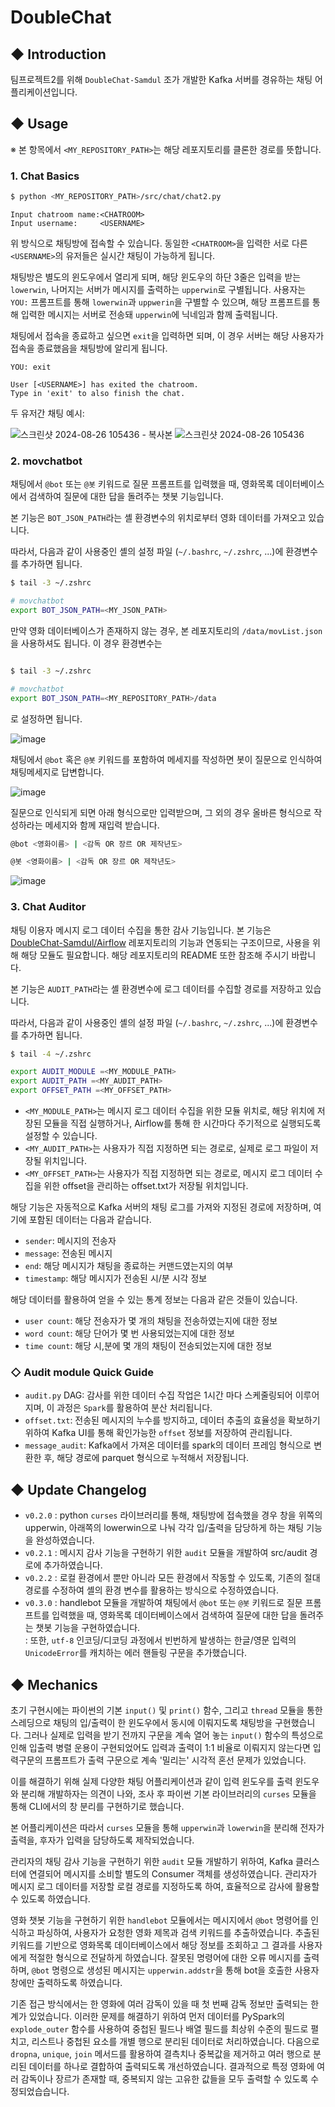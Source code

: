 # DoubleChat
## ◆ Introduction
팀프로젝트2를 위해 `DoubleChat-Samdul` 조가 개발한 Kafka 서버를 경유하는 채팅 어플리케이션입니다.

## ◆ Usage
※ 본 항목에서 `<MY_REPOSITORY_PATH>`는 해당 레포지토리를 클론한 경로를 뜻합니다.

### 1. Chat Basics
```bash
$ python <MY_REPOSITORY_PATH>/src/chat/chat2.py
```
```
Input chatroom name:<CHATROOM>
Input username:     <USERNAME>
```

위 방식으로 채팅방에 접속할 수 있습니다. 동일한 `<CHATROOM>`을 입력한 서로 다른 `<USERNAME>`의 유저들은 실시간 채팅이 가능하게 됩니다.

채팅방은 별도의 윈도우에서 열리게 되며, 해당 윈도우의 하단 3줄은 입력을 받는 `lowerwin`, 나머지는 서버가 메시지를 출력하는 `upperwin`로 구별됩니다.
사용자는 `YOU:` 프롬프트를 통해 `lowerwin`과 `uppwerin`을 구별할 수 있으며, 해당 프롬프트를 통해 입력한 메시지는 서버로 전송돼 `upperwin`에 닉네임과 함께 출력됩니다.


채팅에서 접속을 종료하고 싶으면 `exit`을 입력하면 되며, 이 경우 서버는 해당 사용자가 접속을 종료했음을 채팅방에 알리게 됩니다.

```
YOU: exit
```
```
User [<USERNAME>] has exited the chatroom.
Type in 'exit' to also finish the chat.
```

두 유저간 채팅 예시:

![스크린샷 2024-08-26 105436 - 복사본](https://github.com/user-attachments/assets/46a5059f-7149-416a-b891-1eccf1ead505) ![스크린샷 2024-08-26 105436](https://github.com/user-attachments/assets/5a86319c-7eac-48cd-975a-8ac677b8fdbb)

### 2. movchatbot
채팅에서 `@bot` 또는 `@봇` 키워드로 질문 프롬프트를 입력했을 때, 영화목록 데이터베이스에서 검색하여 질문에 대한 답을 돌려주는 챗봇 기능입니다.

본 기능은 `BOT_JSON_PATH`라는 셸 환경변수의 위치로부터 영화 데이터를 가져오고 있습니다.

따라서, 다음과 같이 사용중인 셸의 설정 파일 (`~/.bashrc`, `~/.zshrc`, ...)에 환경변수를 추가하면 됩니다.

```bash
$ tail -3 ~/.zshrc

# movchatbot
export BOT_JSON_PATH=<MY_JSON_PATH>
```

만약 영화 데이터베이스가 존재하지 않는 경우, 본 레포지토리의 `/data/movList.json`을 사용하셔도 됩니다.
이 경우 환경변수는
```bash

$ tail -3 ~/.zshrc

# movchatbot
export BOT_JSON_PATH=<MY_REPOSITORY_PATH>/data
```

로 설정하면 됩니다.


![image](https://github.com/user-attachments/assets/167e209b-aacc-4903-90b0-613fbcc7b6e8)  


채팅에서 `@bot` 혹은 `@봇` 키워드를 포함하여 메세지를 작성하면 봇이 질문으로 인식하여 채팅메세지로 답변합니다.   
  
![image](https://github.com/user-attachments/assets/8f006545-ce73-4913-a133-7c2a1e8261c1)  
 
질문으로 인식되게 되면 아래 형식으로만 입력받으며, 그 외의 경우 올바른 형식으로 작성하라는 메세지와 함께 재입력 받습니다.
```bash
@bot <영화이름> | <감독 OR 장르 OR 제작년도> 
```
```bash 
@봇 <영화이름> | <감독 OR 장르 OR 제작년도>
```  
![image](https://github.com/user-attachments/assets/592c066d-5db8-4670-a668-29be32c29e70)  


### 3. Chat Auditor
채팅 이용자 메시지 로그 데이터 수집을 통한 감사 기능입니다.
본 기능은 [DoubleChat-Samdul/Airflow](https://github.com/DoubleChat-Samdul/airflow/tree/0.2.0/audit) 레포지토리의 기능과 연동되는 구조이므로, 사용을 위해 해당 모듈도 필요합니다.
해당 레포지토리의 README 또한 참조해 주시기 바랍니다.

본 기능은 `AUDIT_PATH`라는 셸 환경변수에 로그 데이터를 수집할 경로를 저장하고 있습니다.

따라서, 다음과 같이 사용중인 셸의 설정 파일 (`~/.bashrc`, `~/.zshrc`, ...)에 환경변수를 추가하면 됩니다.
```bash
$ tail -4 ~/.zshrc

export AUDIT_MODULE =<MY_MODULE_PATH>
export AUDIT_PATH =<MY_AUDIT_PATH>
export OFFSET_PATH =<MY_OFFSET_PATH>
```

- `<MY_MODULE_PATH>`는 메시지 로그 데이터 수집을 위한 모듈 위치로, 해당 위치에 저장된 모듈을 직접 실행하거나, Airflow를 통해 한 시간마다 주기적으로 실행되도록 설정할 수 있습니다.
- `<MY_AUDIT_PATH>`는 사용자가 직접 지정하면 되는 경로로, 실제로 로그 파일이 저장될 위치입니다.
- `<MY_OFFSET_PATH>`는 사용자가 직접 지정하면 되는 경로로, 메시지 로그 데이터 수집을 위한 offset을 관리하는 offset.txt가 저장될 위치입니다. 


해당 기능은 자동적으로 Kafka 서버의 채팅 로그를 가져와 지정된 경로에 저장하며, 여기에 포함된 데이터는 다음과 같습니다.
- `sender`: 메시지의 전송자
- `message`: 전송된 메시지
- `end`: 해당 메시지가 채팅을 종료하는 커맨드였는지의 여부
- `timestamp`: 해당 메시지가 전송된 시/분 시각 정보

해당 데이터를 활용하여 얻을 수 있는 통계 정보는 다음과 같은 것들이 있습니다. 
- `user count`: 해당 전송자가 몇 개의 채팅을 전송하였는지에 대한 정보
- `word count`: 해당 단어가 몇 번 사용되었는지에 대한 정보
- `time count`: 해당 시,분에 몇 개의 채팅이 전송되었는지에 대한 정보

### ◇ Audit module Quick Guide
- `audit.py` DAG: 감사를 위한 데이터 수집 작업은 1시간 마다 스케줄링되어 이루어지며, 이 과정은 `Spark`를 활용하여 분산 처리됩니다.
- `offset.txt`: 전송된 메시지의 누수를 방지하고, 데이터 추출의 효율성을 확보하기 위하여 Kafka UI를 통해 확인가능한 `offset` 정보를 저장하여 관리됩니다.
- `message_audit`: Kafka에서 가져온 데이터를 spark의 데이터 프레임 형식으로 변환한 후, 해당 경로에 parquet 형식으로 누적해서 저장됩니다.


## ◆ Update Changelog
- `v0.2.0`
: python `curses` 라이브러리를 통해, 채팅방에 접속했을 경우 창을 위쪽의 upperwin, 아래쪽의 lowerwin으로 나눠 각각 입/출력을 담당하게 하는 채팅 기능을 완성하였습니다.
- `v0.2.1`
: 메시지 감사 기능을 구현하기 위한 `audit` 모듈을 개발하여 src/audit 경로에 추가하였습니다.
- `v0.2.2`
: 로컬 환경에서 뿐만 아니라 모든 환경에서 작동할 수 있도록, 기존의 절대 경로를 수정하여 셸의 환경 변수를 활용하는 방식으로 수정하였습니다. 
- `v0.3.0`
:  handlebot 모듈을 개발하여 채팅에서 `@bot` 또는 `@봇` 키워드로 질문 프롬프트를 입력했을 때, 영화목록 데이터베이스에서 검색하여 질문에 대한 답을 돌려주는 챗봇 기능을 구현하였습니다.  
: 또한, `utf-8` 인코딩/디코딩 과정에서 빈번하게 발생하는 한글/영문 입력의 `UnicodeError`를 캐치하는 에러 핸들링 구문을 추가했습니다.
 

## ◆ Mechanics

초기 구현시에는 파이썬의 기본 `input()` 및 `print()` 함수, 그리고 `thread` 모듈을 통한 스레딩으로 채팅의 입/출력이 한 윈도우에서 동시에 이뤄지도록 채팅방을 구현했습니다. 그러나 실제로 입력을 받기 전까지 구문을 계속 열어 놓는  `input()` 함수의 특성으로 인해 입출력 병렬 운용이 구현되었어도 입력과 출력이 1:1 비율로 이뤄지지 않는다면 입력구문의 프롬프트가 출력 구문으로 계속 '밀리는'  시각적 혼선 문제가 있었습니다.

이를 해결하기 위해 실제 다양한 채팅 어플리케이션과 같이 입력 윈도우를 출력 윈도우와 분리해 개발하자는 의견이 나와, 조사 후 파이썬 기본 라이브러리의 `curses` 모듈을 통해 CLI에서의 창 분리를 구현하기로 했습니다.

본 어플리케이션은 따라서 `curses` 모듈을 통해 `upperwin`과 `lowerwin`을 분리해 전자가 출력을, 후자가 입력을 담당하도록 제작되었습니다.

관리자의 채팅 감사 기능을 구현하기 위한 `audit` 모듈 개발하기 위하여, Kafka 클러스터에 연결되어 메시지를 소비할 별도의 Consumer 객체를 생성하였습니다. 관리자가 메시지 로그 데이터를 저장할 로컬 경로를 지정하도록 하여, 효율적으로 감사에 활용할 수 있도록 하였습니다.

영화 챗봇 기능을 구현하기 위한 `handlebot` 모듈에서는 메시지에서 `@bot` 명령어를 인식하고 파싱하여, 사용자가 요청한 영화 제목과 검색 키워드를 추출하였습니다. 추출된 키워드를 기반으로 영화목록 데이터베이스에서 해당 정보를 조회하고 그 결과를 사용자에게 적절한 형식으로 전달하게 하였습니다. 잘못된 명령어에 대한 오류 메시지를 출력하며, `@bot` 명령으로 생성된 메시지는 `upperwin.addstr`을 통해 bot을 호출한 사용자 창에만 출력하도록 하였습니다.

기존 접근 방식에서는 한 영화에 여러 감독이 있을 때 첫 번째 감독 정보만 출력되는 한계가 있었습니다. 이러한 문제를 해결하기 위하여 먼저 데이터를 PySpark의 `explode_outer` 함수를 사용하여 중첩된 필드나 배열 필드를 최상위 수준의 필드로 펼치고, 리스트나 중첩된 요소를 개별 행으로 분리된 데이터로 처리하였습니다. 다음으로 `dropna`, `unique`, `join` 메서드를 활용하여 결측치나 중복값을 제거하고 여러 행으로 분리된 데이터를 하나로 결합하여 출력되도록 개선하였습니다. 결과적으로 특정 영화에 여러 감독이나 장르가 존재할 때, 중복되지 않는 고유한 값들을 모두 출력할 수 있도록 수정되었습습니다.
